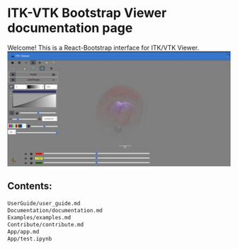 # ITK-VTK Bootstrap Viewer documentation page

Welcome! This is a React-Bootstrap interface for ITK/VTK Viewer. 
![image](itk_viewer_bootstrap_landing_screen.png)

## Contents:
```{toctree}
UserGuide/user_guide.md
Documentation/documentation.md
Examples/examples.md
Contribute/contribute.md
App/app.md
App/test.ipynb
```
